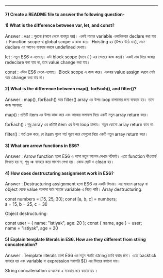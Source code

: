  

---
#### 7) Create a README file to answer the following question-


#### 1) What is the difference between var, let, and const?
Answer : var : পুরনো (আগে থেকে ব্যবহৃত হয়)। একই নামের variable একাধিকবার declare করা যায় । Function scope বা global scope এ কাজ করে। Hoisting হয় (উপরে উঠে যায়), মানে declare এর আগেও ব্যবহার করলে undefined দেখায়। 

let : নতুন ES6 এ এসেছে। এটা block scope (মানে { } এর ভেতরে কাজ করে)। একই নাম দিয়ে আবার redeclare করা যায় না, তবে value change করা যায়।

const : এটাও ES6 থেকে এসেছে। Block scope এ কাজ করে।
একবার value assign করলে সেটা আর change করা যায় না।

#### 2) What is the difference between map(), forEach(), and filter()? 
Answer : map(), forEach() আর filter() array এর উপর loop চালানোর জন্য ব্যবহার হয়। তবে কাজ আলাদা:

map() : প্রতিটি item এর উপর কাজ করে এবং কাজের ফলাফল নিয়ে একটি নতুন array return করে।

forEach() : শুধু array এর প্রতিটি item এর উপর loop চালায়। নতুন কোনো array return করে না।

filter() : শর্ত চেক করে, যে item গুলো শর্ত পূরণ করে সেগুলো নিয়ে একটি নতুন array return করে।
#### 3) What are arrow functions in ES6?
Answer : Arrow function হলো ES6 এ আসা নতুন ফাংশন লেখার শর্টকাট। এতে function কীওয়ার্ড লিখতে হয় না, শুধু => ব্যবহার করে ফাংশন লেখা হয়। কোড ছোট ও clean হয়।
#### 4) How does destructuring assignment work in ES6?
Answer : Destructuring assignment হলো ES6 এর একটি ফিচার। এর মাধ্যমে array বা object থেকে value আলাদা করে সহজে variable এ নিতে পারি।
Array destructuring: 

const numbers = [15, 25, 30];
const [a, b, c] = numbers;  
a = 15, b = 25, c = 30

Object destructuring:

const user = { name: "istiyak", age: 20 };
const { name, age } = user;  
name = "istiyak", age = 20
#### 5) Explain template literals in ES6. How are they different from string concatenation?

Answer : Template literals হলো ES6 এর নতুন পদ্ধতি string তৈরি করার জন্য। এতে backtick ‌‌‌‌‌‌‌ব্যবহার হয় এবং variable বা expression সরাসরি ${} এর ভিতরে বসানো যায়।

String concatenation এ অনেক + ব্যবহার করে করতে হয় ।



